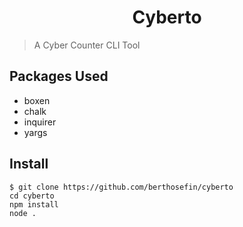 <h1 align="center">
Cyberto
</h1>

> A Cyber Counter CLI Tool

## Packages Used

- boxen
- chalk
- inquirer
- yargs

## Install

```
$ git clone https://github.com/berthosefin/cyberto
cd cyberto
npm install
node .
```
